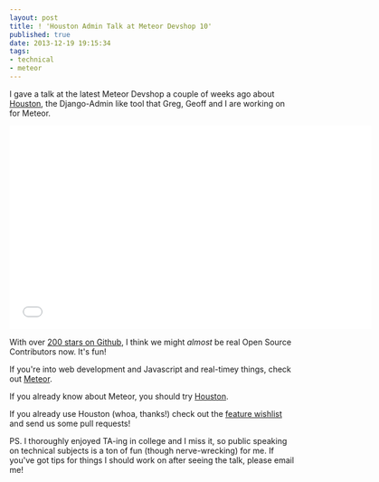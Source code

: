 ```yaml
---
layout: post
title: ! 'Houston Admin Talk at Meteor Devshop 10'
published: true
date: 2013-12-19 19:15:34
tags:
- technical
- meteor
---
```


I gave a talk at the latest Meteor Devshop a couple of weeks ago about [Houston](http://github.com/gterrono/houston), the Django-Admin like tool that Greg, Geoff and I are working on for Meteor.

<iframe width="640" height="360" src="//www.youtube.com/embed/8ASwWEZsAog" frameborder="0" allowfullscreen></iframe>

With over [200 stars on Github](http://github.com/gterrono/houston), I think we might _almost_ be real Open Source Contributors now. It's fun!

If you're into web development and Javascript and real-timey things, check out [Meteor](http://meteor.com).

If you already know about Meteor, you should try [Houston](https://atmosphere.meteor.com/package/houston).

If you already use Houston (whoa, thanks!) check out the [feature wishlist](https://github.com/gterrono/houston/#wishlist) and send us some pull requests!

PS. I thoroughly enjoyed TA-ing in college and I miss it, so public speaking on technical subjects is a ton of fun (though nerve-wrecking) for me.  If you've got tips for things I should work on after seeing the talk, please email me!
